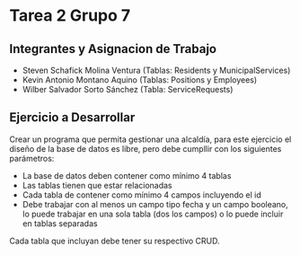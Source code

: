 # Tarea 2 Grupo 7

## Integrantes y Asignacion de Trabajo

- Steven Schafick Molina Ventura (Tablas: Residents y MunicipalServices)
- Kevin Antonio Montano Aquino (Tablas: Positions y Employees)
- Wilber Salvador Sorto Sánchez (Tabla: ServiceRequests)

## Ejercicio a Desarrollar

Crear un programa que permita gestionar una alcaldía, para este ejercicio el diseño de la base de datos es libre, pero debe cumpllir con los siguientes parámetros:
- La base de datos deben contener como mínimo 4 tablas
- Las tablas tienen que estar relacionadas
- Cada tabla de contener como mínimo 4 campos incluyendo el id
- Debe trabajar con al menos un campo tipo fecha y un campo booleano, lo puede trabajar en una sola tabla (dos los campos) o lo puede incluir en tablas separadas

Cada tabla que incluyan debe tener su respectivo CRUD.
